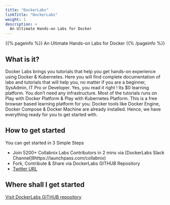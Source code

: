 ```yaml
---
title: "DockerLabs"
linkTitle: "DockerLabs"
weight: 1
description: >
  An Ultimate Hands-on Labs for Docker
---
```


{{% pageinfo %}}
An Ultimate Hands-on Labs for Docker
{{% /pageinfo %}}


## What is it?

Docker Labs brings you tutorials that help you get hands-on experience using Docker & Kubernetes. Here you will find complete documentation of labs and tutorials that will help you, no matter if you are a beginner, SysAdmin, IT Pro or Developer. Yes, you read it right ! Its $0 learning platform. You don’t need any infrastructure. Most of the tutorials runs on Play with Docker Platform & Play with Kubernetes Platform. This is a free browser based learning platform for you. Docker tools like Docker Engine, Docker Compose & Docker Machine are already installed. Hence, we have everything ready for you to get started with.


## How to get started

You can get started in 3 Simple Steps

- Join 5200+ Collabnix Labs Contributors in 2 mins via [DockerLabs Slack Channel]9https://launchpass.com/collabnix)
- Fork, Contribute & Share via DockerLabs GITHUB Repository
- [Twitter URL](ttps://twitter.com/collabnix)


## Where shall I get started

[Visit DockerLabs GITHUB repository](https://dockerlabs.collabnix.com)
